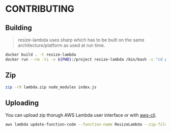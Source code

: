 # CONTRIBUTING

## Building

> resize-lambda uses sharp which has to be built on the same architecture/platform as used at run time.

```sh
docker build . -t resize-lambda
docker run --rm -ti -v ${PWD}:/project resize-lambda /bin/bash -c "cd project && npm install"
```

## Zip

```sh
zip -r9 lambda.zip node_modules index.js
```

## Uploading

You can upload zip thorugh AWS Lambda user interface or with [aws-cli][update-lambda].

```sh
aws lambda update-function-code --function-name ResizeLambda --zip-file fileb://lambda.zip  --profile YourProfileWithPermissions
```

[update-lambda]: https://docs.aws.amazon.com/cli/latest/reference/lambda/update-function-code.html
